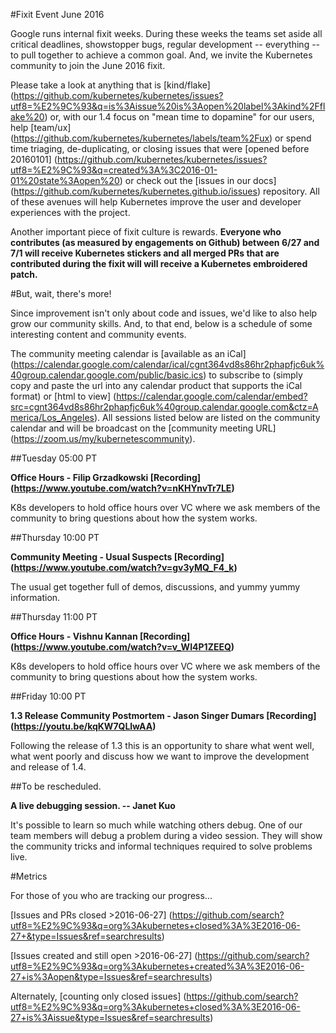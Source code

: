 #Fixit Event June 2016

Google runs internal fixit weeks. During these weeks the teams set aside all  critical deadlines, showstopper bugs, regular development -- everything -- to pull together to achieve a common goal. And, we invite the Kubernetes community to join the June 2016 fixit. 

Please take a look at anything that is [kind/flake] (https://github.com/kubernetes/kubernetes/issues?utf8=%E2%9C%93&q=is%3Aissue%20is%3Aopen%20label%3Akind%2Fflake%20) or, with our 1.4 focus on "mean time to dopamine" for our users, help [team/ux] (https://github.com/kubernetes/kubernetes/labels/team%2Fux) or spend time triaging, de-duplicating, or closing issues that were [opened before 20160101] (https://github.com/kubernetes/kubernetes/issues?utf8=%E2%9C%93&q=created%3A%3C2016-01-01%20state%3Aopen%20) or check out the [issues in our docs] (https://github.com/kubernetes/kubernetes.github.io/issues) repository.  All of these avenues will help Kubernetes improve the user and developer experiences with the project.

Another important piece of fixit culture is rewards.  **Everyone who contributes (as measured by engagements on Github) between 6/27 and 7/1 will receive Kubernetes stickers and all merged PRs that are contributed during the fixit will will receive a Kubernetes embroidered patch.**

#But, wait, there's more!

Since improvement isn't only about code and issues, we'd like to also help grow our community skills.  And, to that end,  below is a schedule of some interesting content and community events.  

The community meeting calendar is [available as an iCal]
(https://calendar.google.com/calendar/ical/cgnt364vd8s86hr2phapfjc6uk%40group.calendar.google.com/public/basic.ics)
to subscribe to (simply copy and paste the url into any calendar
product that supports the iCal format) or [html to view]
(https://calendar.google.com/calendar/embed?src=cgnt364vd8s86hr2phapfjc6uk%40group.calendar.google.com&ctz=America/Los_Angeles).
All sessions listed below are listed on the community calendar and
will be broadcast on the [community meeting URL]
(https://zoom.us/my/kubernetescommunity).

##Tuesday 05:00 PT

**Office Hours - Filip Grzadkowski [Recording] (https://www.youtube.com/watch?v=nKHYnvTr7LE)**

K8s developers to hold office hours over VC where we ask members of the community to bring questions about how the system works.

##Thursday 10:00 PT

**Community Meeting - Usual Suspects [Recording] (https://www.youtube.com/watch?v=gv3yMQ_F4_k)**

The usual get together full of demos, discussions, and yummy yummy information.

##Thursday 11:00 PT

**Office Hours - Vishnu Kannan [Recording] (https://www.youtube.com/watch?v=v_WI4P1ZEEQ)**

K8s developers to hold office hours over VC where we ask members of the community to bring questions about how the system works.

##Friday 10:00 PT

**1.3 Release Community Postmortem - Jason Singer Dumars [Recording] (https://youtu.be/kqKW7QLlwAA)**

Following the release of 1.3 this is an opportunity to share what went well, what went poorly and discuss how we want to improve the development and release of 1.4. 

##To be rescheduled.

**A live debugging session. -- Janet Kuo**

It's possible to learn so much while watching others debug.  One of our team members will debug a problem during a video session. They will show the community tricks and informal techniques required to solve problems live. 

#Metrics

For those of you who are tracking our progress... 

[Issues and PRs closed >2016-06-27] (https://github.com/search?utf8=%E2%9C%93&q=org%3Akubernetes+closed%3A%3E2016-06-27+&type=Issues&ref=searchresults)

[Issues created and still open >2016-06-27] (https://github.com/search?utf8=%E2%9C%93&q=org%3Akubernetes+created%3A%3E2016-06-27+is%3Aopen&type=Issues&ref=searchresults)

Alternately, [counting only closed issues] (https://github.com/search?utf8=%E2%9C%93&q=org%3Akubernetes+closed%3A%3E2016-06-27+is%3Aissue&type=Issues&ref=searchresults) 

